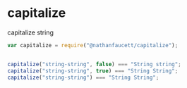 capitalize
=======

capitalize string

```javascript
var capitalize = require("@nathanfaucett/capitalize");


capitalize("string-string", false) === "String string";
capitalize("string-string", true) === "String String";
capitalize("string-string") === "String String";
```
